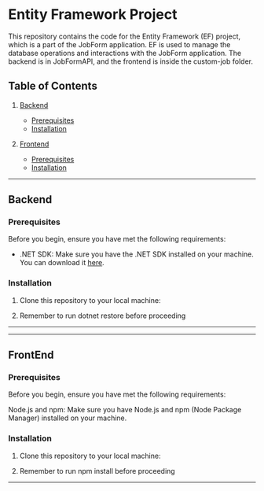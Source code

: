 # Entity Framework Project

This repository contains the code for the Entity Framework (EF) project, which is a part of the JobForm application. EF is used to manage the database operations and interactions with the JobForm application. The backend is in JobFormAPI, and the frontend is inside the custom-job folder.

## Table of Contents

1. [Backend](#backend)
   - [Prerequisites](#prerequisites)
   - [Installation](#installation)
   
2. [Frontend](#frontend)
   - [Prerequisites](#prerequisites-frontend)
   - [Installation](#installation-frontend)

---

## Backend <a name="backend"></a>

### Prerequisites <a name="prerequisites"></a>

Before you begin, ensure you have met the following requirements:

- .NET SDK: Make sure you have the .NET SDK installed on your machine. You can download it [here](https://dotnet.microsoft.com/download/dotnet).

### Installation <a name="installation"></a>

1. Clone this repository to your local machine:

2. Remember to run dotnet restore before proceeding

---


---

## FrontEnd <a name="frontend"></a>

### Prerequisites <a name="prerequisites-frontend"></a>

Before you begin, ensure you have met the following requirements:

Node.js and npm: Make sure you have Node.js and npm (Node Package Manager) installed on your machine.

### Installation <a name="installation-frontend"></a>

1. Clone this repository to your local machine:

2. Remember to run npm install before proceeding

---
